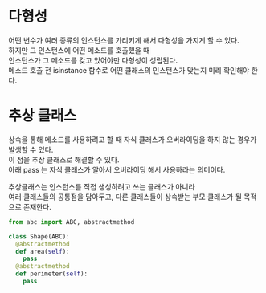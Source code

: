 

# 다형성

어떤 변수가 여러 종류의 인스턴스를 가리키게 해서 다형성을 가지게 할 수 있다.  
하지만 그 인스턴스에 어떤 메소드를 호출했을 때  
인스턴스가 그 메소드를 갖고 있어야만 다형성이 성립된다.  
메소드 호출 전 isinstance 함수로 어떤 클래스의 인스턴스가 맞는지 미리 확인해야 한다.  

# 추상 클래스

상속을 통해 메소드를 사용하려고 할 때 자식 클래스가 오버라이딩을 하지 않는 경우가 발생할 수 있다.  
이 점을 추상 클래스로 해결할 수 있다.  
아래 pass 는 자식 클래스가 알아서 오버라이딩 해서 사용하라는 의미이다.

추상클래스는 인스턴스를 직접 생성하려고 쓰는 클래스가 아니라  
여러 클래스들의 공통점을 담아두고, 다른 클래스들이 상속받는 부모 클래스가 될 목적으로 존재한다.  


```python
from abc import ABC, abstractmethod

class Shape(ABC):
  @abstractmethod
  def area(self):
    pass
  @abstractmethod
  def perimeter(self):
    pass
```
